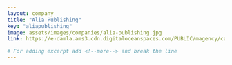 ```yaml
---
layout: company
title: "Alia Publishing"
key: "aliapublishing"
image: assets/images/companies/alia-publishing.jpg
link: https://e-damla.ams3.cdn.digitaloceanspaces.com/PUBLIC/magency/catalogs/alia/index.html

# For adding excerpt add <!--more--> and break the line
---
```

<!--more-->
